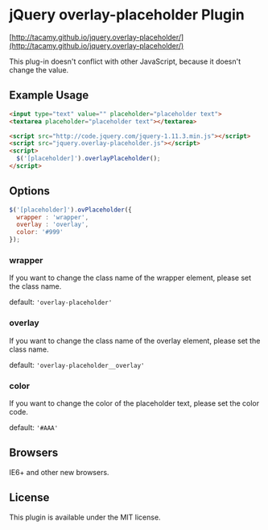 # jQuery overlay-placeholder Plugin

[http://tacamy.github.io/jquery.overlay-placeholder/](http://tacamy.github.io/jquery.overlay-placeholder/)

This plug-in doesn't conflict with other JavaScript, because it doesn't change the value.

## Example Usage

```html
<input type="text" value="" placeholder="placeholder text">
<textarea placeholder="placeholder text"></textarea>

<script src="http://code.jquery.com/jquery-1.11.3.min.js"></script>
<script src="jquery.overlay-placeholder.js"></script>
<script>
  $('[placeholder]').overlayPlaceholder();
</script>
```

## Options

```js
$('[placeholder]').ovPlaceholder({
  wrapper : 'wrapper',
  overlay : 'overlay',
  color: '#999'
});
```

### wrapper

If you want to change the class name of the wrapper element, please set the class name.

default: `'overlay-placeholder'`

### overlay

If you want to change the class name of the overlay element, please set the class name.

default: `'overlay-placeholder__overlay'`

### color

If you want to change the color of the placeholder text, please set the color code.

default: `'#AAA'`

## Browsers

IE6+ and other new browsers.

## License

This plugin is available under the MIT license.
